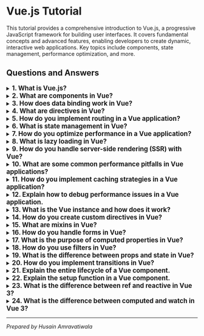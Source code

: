 # Vue.js Tutorial

This tutorial provides a comprehensive introduction to Vue.js, a progressive JavaScript framework for building user interfaces. It covers fundamental concepts and advanced features, enabling developers to create dynamic, interactive web applications. Key topics include components, state management, performance optimization, and more.

## Questions and Answers

<details>
<summary><strong style="font-size: 1.2em;">1. What is Vue.js?</strong></summary>

Vue.js is a progressive JavaScript framework used for building user interfaces. It is designed to be incrementally adoptable, meaning you can use it for single components or scale it up to full-fledged applications.

**Hint:** 💡 Vue is often compared to frameworks like React and Angular but focuses more on the view layer.

```javascript
// Basic Vue instance
const app = new Vue({
  el: '#app',
  data: {
    message: 'Hello Vue!'
  }
});
```
</details>

<details>
<summary><strong style="font-size: 1.2em;">2. What are components in Vue?</strong></summary>

Components are reusable instances with a name. They can be used to encapsulate functionality and presentation logic. Components can be registered globally or locally.

**Hint:** 💡 Components promote reusability and separation of concerns.

```javascript
// Defining a component
Vue.component('my-component', {
  template: '<div>A custom component!</div>'
});
```
</details>

<details>
<summary><strong style="font-size: 1.2em;">3. How does data binding work in Vue?</strong></summary>

Vue uses a reactive data-binding system that allows you to bind data to your HTML templates easily. When the data changes, the DOM updates automatically.

**Hint:** 💡 Use the `v-model` directive for two-way data binding with form inputs.

```javascript
// Two-way data binding example
<input v-model="message" placeholder="Type something...">
<p>{{ message }}</p>
```
</details>

<details>
<summary><strong style="font-size: 1.2em;">4. What are directives in Vue?</strong></summary>

Directives are special tokens in the markup that tell the library to do something to a DOM element. Common directives include `v-if`, `v-for`, and `v-bind`.

**Hint:** 💡 Directives are prefixed with `v-` to indicate that they are special attributes.

```javascript
// v-for directive example
<ul>
  <li v-for="item in items" :key="item.id">{{ item.name }}</li>
</ul>
```
</details>

<details>
<summary><strong style="font-size: 1.2em;">5. How do you implement routing in a Vue application?</strong></summary>

Routing in Vue can be handled using the Vue Router library, which allows you to define routes and navigate between different views or components.

**Hint:** 💡 Use lazy loading for route components to improve performance.

**Further Reading:** [Vue Router Documentation](https://router.vuejs.org/)

```javascript
import { createRouter, createWebHistory } from 'vue-router';

const routes = [
  { path: '/home', component: Home },
  { path: '/about', component: About },
];

const router = createRouter({
  history: createWebHistory(),
  routes,
});

// Usage in main.js
const app = createApp(App);
app.use(router);
app.mount('#app');
```
</details>

<details>
<summary><strong style="font-size: 1.2em;">6. What is state management in Vue?</strong></summary>

State management refers to how you manage shared state across your application. Vuex is the official state management library for Vue.js applications.

**Hint:** 💡 Use Vuex for larger applications where managing state becomes complex.

```javascript
import { createStore } from 'vuex';

const store = createStore({
  state() {
    return {
      count: 0
    };
  },
  mutations: {
    increment(state) {
      state.count++;
    }
  }
});

// Usage in main.js
const app = createApp(App);
app.use(store);
app.mount('#app');
```
</details>

<details>
<summary><strong style="font-size: 1.2em;">7. How do you optimize performance in a Vue application?</strong></summary>

Optimizing performance involves several strategies such as lazy loading components, using computed properties wisely, and minimizing reactivity overhead.

**Hint:** 💡 Start with basic optimizations like lazy loading and efficient use of directives.

**Further Reading:** [How to Optimize Performance in Vue.js Applications](https://dev.to/delia_code/how-to-optimize-performance-in-vuejs-applications-beginner-to-advanced-guide-53db)

```javascript
// Lazy load a component in the router
const routes = [
  {
    path: '/about',
    component: () => import('./components/About.vue')
  }
];
```
</details>

<details>
<summary><strong style="font-size: 1.2em;">8. What is lazy loading in Vue?</strong></summary>

Lazy loading delays the loading of components until they are needed, reducing the initial load time of your application.

**Hint:** 💡 This is particularly useful for larger applications where loading all components at once can slow down performance.

```javascript
// Lazy loading example using defineAsyncComponent
import { defineAsyncComponent } from 'vue';

const AsyncComponent = defineAsyncComponent(() => import('./components/MyComponent.vue'));
```
</details>

<details>
<summary><strong style="font-size: 1.2em;">9. How do you handle server-side rendering (SSR) with Vue?</strong></summary>

Server-side rendering involves rendering your application on the server before sending it to the client, improving load times and SEO.

**Hint:** 💡 Consider using Nuxt.js for SSR as it simplifies the process significantly.

```javascript
// Nuxt.js setup example
npx create-nuxt-app my-project
```
</details>

<details>
<summary><strong style="font-size: 1.2em;">10. What are some common performance pitfalls in Vue applications?</strong></summary>

Common pitfalls include excessive reactivity leading to unnecessary re-renders, not using computed properties effectively, and failing to optimize large lists.

**Hint:** 💡 Use tools like Vue Devtools to monitor performance issues effectively.

```javascript
// Example of using shallowRef for performance optimization
import { shallowRef } from 'vue';

const myData = shallowRef([]);
```
</details>

<details>
<summary><strong style="font-size: 1.2em;">11. How do you implement caching strategies in a Vue application?</strong></summary>

Caching strategies can be implemented using browser caching (HTTP headers), service workers (for offline capabilities), or libraries like SWR or React Query for data-fetching caching mechanisms.

**Hint:** 💡 Caching improves performance by reducing redundant network requests.

### Further Reading:
- [SWR Documentation](https://swr.vercel.app/)
- [React Query Documentation](https://react-query.tanstack.com/)

```javascript
import useSWR from 'swr';

function DataFetchingComponent() {
   const { data } = useSWR('/api/data', fetcher);
   return <div>{data}</div>;
}
```
</details>

<details>
<summary><strong style="font-size: 1.2em;">12. Explain how to debug performance issues in a Vue application.</strong></summary>

Debugging performance issues in a Vue application can be achieved using various tools and techniques. Here are some effective strategies:

1. **Vue Devtools**: 
   - Install the Vue Devtools browser extension to inspect and debug Vue components in real-time. It provides insights into component hierarchies, state, and props.
   - Use the "Performance" tab to record and analyze component re-renders, helping you identify which components are taking too long to render.

2. **Chrome DevTools**:
   - The Performance tab in Chrome DevTools allows you to record the runtime performance of your application. You can see how much time is spent on rendering, scripting, and painting.
   - Focus on the "Flame Graph" to visualize which components are causing bottlenecks.

3. **Profiler API**:
   - While Vue does not have a built-in Profiler like React, you can still log rendering times manually within your components using lifecycle hooks.
   - Use `console.time()` and `console.timeEnd()` to measure how long it takes for a component to render.

4. **Track Component Re-renders**:
   - Use lifecycle hooks like `beforeUpdate` and `updated` to log when components re-render. This can help you identify unnecessary updates.
   - Implement `v-once` for static content that doesn’t need to be reactive, reducing the number of updates.

### Example of v-once
The `v-once` directive is used to render an element only once. After the initial render, this element and all its children will be treated as static content.

```html
<template>
  <div id="app">
    <button v-on:click="increment">Increment</button>
    <p v-once>Initial Value: {{ count }}</p>
    <p>Current Value: {{ count }}</p>
  </div>
</template>

<script>
export default {
  data() {
    return {
      count: 0,
    };
  },
  methods: {
    increment() {
      this.count++;
    },
  },
};
</script>
```
In this example, the initial value rendered by `v-once` will not change when the count is incremented.

5. **Using v-memo**:
   - The `v-memo` directive memoizes a sub-tree of a template based on dependencies, preventing unnecessary re-renders.

### Example of v-memo
```html
<template>
  <div>
    <p v-memo="[message]">{{ message }}</p>
    <button @click="changeMessage">Change Message</button>
  </div>
</template>

<script>
export default {
  data() {
    return {
      message: 'Hello!',
    };
  },
  methods: {
    changeMessage() {
      this.message = 'New Message!';
    },
  },
};
</script>
```
In this example, the message will only update if the dependency changes.

6. **Using onRenderTracked and onRenderTriggered**:
   - These lifecycle hooks allow you to track when a component is rendered or triggered by reactive changes.

### Example
```javascript
import { onRenderTracked, onRenderTriggered } from 'vue';

onRenderTracked(() => {
  console.log('Component was tracked');
});

onRenderTriggered(() => {
  console.log('Component was triggered');
});
```

**Hint:** 💡 Focus on measuring component re-renders and identifying slow-rendering components first.

### Further Reading:
- [YouTube Tutorial on Debugging Performance Issues](https://youtu.be/kqfufaZf3Og?si=qrvuRRlb6yfS_ImN)
- [Reactivity in Depth - Vue.js Guide](https://vuejs.org/guide/extras/reactivity-in-depth.html#reactivity-in-depth)

```javascript
// Example of using console.time() for performance measurement
export default {
  name: 'MyComponent',
  data() {
    return {
      items: []
    };
  },
  updated() {
    console.time('Render Time');
    // Component logic here
    console.timeEnd('Render Time');
  }
};
```
</details>

<details>
<summary><strong style="font-size: 1.2em;">13. What is the Vue instance and how does it work?</strong></summary>

The Vue instance is the core of a Vue application. It is created using the `new Vue()` constructor and serves as the root of the Vue component tree. The instance manages data, methods, computed properties, and lifecycle hooks.

**Hint:** 💡 Every Vue application starts by creating a new Vue instance.

```javascript
const app = new Vue({
  el: '#app',
  data: {
    message: 'Hello Vue!'
  },
  methods: {
    greet() {
      alert(this.message);
    }
  }
});
```
</details>

<details>
<summary><strong style="font-size: 1.2em;">14. How do you create custom directives in Vue?</strong></summary>

Custom directives allow you to extend HTML with your own behavior. You can create a custom directive using the `Vue.directive` method.

**Hint:** 💡 Custom directives can be useful for low-level DOM manipulation.

```javascript
Vue.directive('focus', {
  // When the bound element is inserted into the DOM...
  inserted(el) {
    // Focus the element
    el.focus();
  }
});

// Usage in template
<input v-focus>
```
</details>

<details>
<summary><strong style="font-size: 1.2em;">15. What are mixins in Vue?</strong></summary>

Mixins are a flexible way to distribute reusable functionalities across components. A mixin can contain any component options, such as data, methods, lifecycle hooks, etc.

**Hint:** 💡 Mixins allow code reuse without inheritance.

```javascript
const myMixin = {
  data() {
    return {
      mixinData: 'Hello from mixin!'
    };
  },
  created() {
    console.log('Mixin created');
  }
};

const Component = Vue.extend({
  mixins: [myMixin],
  template: '<div>{{ mixinData }}</div>'
});
```
</details>

<details>
<summary><strong style="font-size: 1.2em;">16. How do you handle forms in Vue?</strong></summary>

Forms in Vue can be handled using the `v-model` directive for two-way data binding. This allows you to easily bind input fields to data properties.

**Hint:** 💡 Use computed properties for complex form logic.

```html
<template>
  <form @submit.prevent="submitForm">
    <input v-model="name" placeholder="Enter your name">
    <button type="submit">Submit</button>
  </form>
</template>

<script>
export default {
  data() {
    return {
      name: ''
    };
  },
  methods: {
    submitForm() {
      alert(`Submitted name: ${this.name}`);
    }
  }
};
</script>
```
</details>

<details>
<summary><strong style="font-size: 1.2em;">17. What is the purpose of computed properties in Vue?</strong></summary>

Computed properties are used to define properties that depend on other data properties. They are cached based on their dependencies, meaning they will only re-evaluate when their dependencies change.

**Hint:** 💡 Use computed properties for derived state rather than methods for better performance.

```javascript
computed: {
  reversedMessage() {
    return this.message.split('').reverse().join('');
  }
}
```
</details>

<details>
<summary><strong style="font-size: 1.2em;">18. How do you use filters in Vue?</strong></summary>

Filters are used to format text in templates. You can define global or local filters that can be used in your templates to transform output.

**Hint:** 💡 Filters are often used for formatting dates, currencies, etc.

```javascript
Vue.filter('capitalize', function (value) {
  if (!value) return '';
  return value.charAt(0).toUpperCase() + value.slice(1);
});

// Usage in template
<p>{{ message | capitalize }}</p>
```
</details>

<details>
<summary><strong style="font-size: 1.2em;">19. What is the difference between props and state in Vue?</strong></summary>

Props are used to pass data from a parent component to a child component, while state refers to data that a component manages internally. Props are read-only, whereas state can be changed within the component.

**Hint:** 💡 Use props for passing down data and state for managing local component data.

```javascript
// Parent Component
<Child :message="parentMessage" />

// Child Component
props: ['message'],
data() {
   return { localState: '' };
}
```
</details>

<details>
<summary><strong style="font-size: 1.2em;">20. How do you implement transitions in Vue?</strong></summary>

Vue provides built-in support for transitions when elements enter or leave the DOM using the `<transition>` component. You can apply CSS classes or JavaScript hooks to control transitions.

**Hint:** 💡 Use transition classes like `fade-enter-active` and `fade-leave-active` for smooth effects.

```html
<template>
  <transition name="fade">
    <div v-if="show">Hello!</div>
  </transition>
  <button @click="show = !show">Toggle</button>
</template>

<style>
.fade-enter-active, .fade-leave-active {
   transition: opacity .5s;
}
.fade-enter, .fade-leave-to /* .fade-leave-active in <2.1.8 */ {
   opacity: 0;
}
</style>
```
</details>

<details>
<summary><strong style="font-size: 1.2em;">21. Explain the entire lifecycle of a Vue component.</strong></summary>

The lifecycle of a Vue component consists of several stages, each with its own set of lifecycle hooks that allow developers to execute code at specific points in the component's existence. Understanding these stages is crucial for managing component behavior effectively.

### Lifecycle Stages

1. **Creation Phase**:
   - **beforeCreate**: This hook is called immediately after the instance is initialized but before data observation and event/watcher setup.
   - **created**: This hook is called after the instance has been created. At this point, data properties are available, but the DOM has not yet been mounted.

   **Hint:** 💡 Use this phase to set up initial data or make API calls.

   ```javascript
   export default {
     beforeCreate() {
       console.log('beforeCreate hook called');
     },
     created() {
       console.log('created hook called');
     }
   }
   ```

2. **Mounting Phase**:
   - **beforeMount**: This hook is called right before the component is mounted to the DOM. The template and styles are compiled, but the DOM cannot be manipulated yet.
   - **mounted**: This hook is called after the component has been mounted. The component is now functional, and you can manipulate the DOM.

   **Hint:** 💡 Use this phase for DOM manipulation or initializing third-party libraries.

   ```javascript
   export default {
     beforeMount() {
       console.log('beforeMount hook called');
     },
     mounted() {
       console.log('mounted hook called');
     }
   }
   ```

3. **Updating Phase**:
   - **beforeUpdate**: This hook is called when data changes that will trigger a re-render, but before the DOM updates.
   - **updated**: This hook is called after the DOM has been updated following data changes.

   **Hint:** 💡 Use this phase to perform actions based on data changes.

   ```javascript
   export default {
     data() {
       return { message: 'Hello!' };
     },
     beforeUpdate() {
       console.log('beforeUpdate hook called');
     },
     updated() {
       console.log('updated hook called');
     }
   }
   ```

4. **Unmounting Phase**:
   - **beforeUnmount**: This hook is called right before a component instance is destroyed. It allows you to perform any necessary cleanup.
   - **unmounted**: This hook is called after the component has been unmounted from the DOM.

   **Hint:** 💡 Use this phase to clean up event listeners or timers.

   ```javascript
   export default {
     beforeUnmount() {
       console.log('beforeUnmount hook called');
     },
     unmounted() {
       console.log('unmounted hook called');
     }
   }
   ```

### Additional Hooks in Vue 3

With Vue 3's Composition API, additional hooks have been introduced:

- **onActivated**: Called when a cached component (using `<keep-alive>`) is activated.
- **onDeactivated**: Called when a cached component is deactivated.
- **onErrorCaptured**: Called when an error from a descendant component is captured.
- **onRenderTracked** and **onRenderTriggered**: These hooks allow you to track reactive dependencies and their changes.

### Example of Using Lifecycle Hooks

```javascript
import { onMounted, onBeforeUnmount } from 'vue';

export default {
  setup() {
    onMounted(() => {
      console.log('Component has been mounted.');
    });

    onBeforeUnmount(() => {
      console.log('Component will be unmounted.');
    });
  }
};
```

### Summary

Understanding the lifecycle of a Vue component allows developers to manage state and behavior effectively throughout its existence. By leveraging lifecycle hooks, you can perform actions such as data fetching, event handling, and cleanup at appropriate times.

### Further Reading:
- [Vue.js Lifecycle Hooks Documentation](https://vuejs.org/guide/essentials/lifecycle.html)
- [Vue 3 Lifecycle Hooks Explained](https://enterprisevue.dev/blog/vue-3-lifecycle-hooks-explained/)
</details>

<details>
<summary><strong style="font-size: 1.2em;">22. Explain the setup function in a Vue component.</strong></summary>

The `setup` function is a key feature of the Composition API introduced in Vue 3. It serves as the entry point for using reactive data, computed properties, and lifecycle hooks within a component. The `setup` function is called before the component is created and is used to define the component's reactive state and behavior.

### Key Characteristics of the Setup Function

1. **Execution Timing**:
   - The `setup` function runs before the component is created, which means you cannot access `this` inside it. Instead, you return an object that contains the properties and methods you want to expose to the template.

2. **Reactive State**:
   - You can create reactive state using `ref` or `reactive`. This state can then be used directly in your template.

3. **Computed Properties**:
   - You can define computed properties using the `computed` function, allowing you to derive state based on other reactive data.

4. **Lifecycle Hooks**:
   - You can use lifecycle hooks like `onMounted`, `onUpdated`, and `onUnmounted` directly within the `setup` function.

### Example of Using Setup Function

```javascript
import { ref, computed, onMounted } from 'vue';

export default {
  setup() {
    // Reactive state
    const count = ref(0);
    
    // Computed property
    const doubledCount = computed(() => count.value * 2);
    
    // Lifecycle hook
    onMounted(() => {
      console.log('Component has been mounted.');
    });

    // Return values to be used in template
    return {
      count,
      doubledCount,
      increment: () => count.value++
    };
  }
};
```

### Template Usage

In your template, you can access the properties and methods returned from the `setup` function:

```html
<template>
  <div>
    <p>Count: {{ count }}</p>
    <p>Doubled Count: {{ doubledCount }}</p>
    <button @click="increment">Increment</button>
  </div>
</template>
```

### Summary

The `setup` function provides a more organized way to manage component logic in Vue 3. It allows developers to group related logic together, making components easier to read and maintain.

### Further Reading:
- [Vue.js Composition API Documentation](https://vuejs.org/api/composition-api-setup.html#composition-api-setup)
- [Understanding Vue.js Lifecycle Hooks](https://vuejs.org/guide/essentials/lifecycle.html#lifecycle-diagram)
</details>

<details>
<summary><strong style="font-size: 1.2em;">23. What is the difference between ref and reactive in Vue 3?</strong></summary>

In Vue 3, both `ref` and `reactive` are used to create reactive data, but they serve different purposes and have different use cases.

### Ref
- **Purpose**: `ref` is primarily used for creating a reactive reference to a single value, which can be a primitive type (like a number or string) or an object.
- **Access**: The value stored in a `ref` is accessed using the `.value` property.
- **Use Case**: Best suited for primitive types or when you need to create a reactive reference to a single value.

### Example of ref
```javascript
import { ref } from 'vue';

const count = ref(0);

console.log(count.value); // 0

count.value++;

console.log(count.value); // 1
```

### Reactive
- **Purpose**: `reactive` is used to create a reactive object. It allows you to define an entire object as reactive, where each property can be observed for changes.
- **Access**: You access properties directly without needing a `.value` property.
- **Use Case**: Ideal for managing state that consists of multiple properties, such as complex objects or arrays.

### Example of reactive
```javascript
import { reactive } from 'vue';

const state = reactive({
  count: 0,
  name: "John",
});

console.log(state.count); // 0

state.count++;

console.log(state.count); // 1
```

### Summary
While both `ref` and `reactive` are essential for managing state in Vue 3, use `ref` for single values and `reactive` for objects or arrays that need to be reactive.

</details>

<details>
<summary><strong style="font-size: 1.2em;">24. What is the difference between computed and watch in Vue 3?</strong></summary>

In Vue 3, both `computed` and `watch` are used to respond to reactive data changes, but they serve different purposes and are used in different scenarios.

### Computed
- **Purpose**: `computed` properties are used to derive values based on reactive data. They automatically recalculate when their dependencies change.
- **Caching**: Computed properties are cached based on their dependencies, meaning they will only re-evaluate when one of their dependencies changes.
- **Use Case**: Best suited for values that depend on other reactive data and need to be recalculated efficiently.

### Example of computed
```javascript
import { ref, computed } from 'vue';

export default {
  setup() {
    const count = ref(0);
    
    const doubledCount = computed(() => count.value * 2);
    
    return {
      count,
      doubledCount,
    };
  }
};
```

### Watch
- **Purpose**: The `watch` function is used to perform side effects in response to changes in reactive data. It allows you to run code whenever a specific piece of data changes.
- **No Caching**: Unlike computed properties, watch does not cache results; it runs the callback every time the watched data changes.
- **Use Case**: Ideal for performing asynchronous operations or side effects (like API calls) when data changes.

### Example of watch
```javascript
import { ref, watch } from 'vue';

export default {
  setup() {
    const count = ref(0);
    
    watch(count, (newValue, oldValue) => {
      console.log(`Count changed from ${oldValue} to ${newValue}`);
    });
    
    return {
      count,
    };
  }
};
```

### Summary
Use `computed` properties for derived state that needs caching, and use `watch` for executing side effects in response to changes in reactive data.

</details>

---

*Prepared by Husain Amravatiwala*
